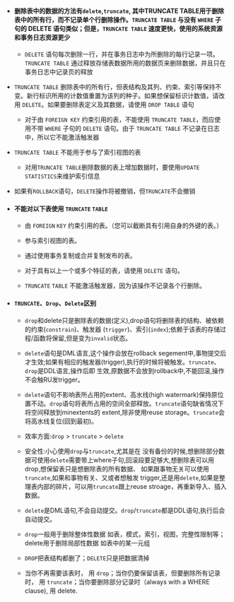 - #### 删除表中的数据的方法有`delete`,`truncate`, 其中TRUNCATE TABLE用于删除表中的所有行，而不记录单个行删除操作。`TRUNCATE TABLE` 与没有 `WHERE` 子句的 DELETE 语句类似；但是，`TRUNCATE TABLE` 速度更快，使用的系统资源和事务日志资源更少

	-  `DELETE` 语句每次删除一行，并在事务日志中为所删除的每行记录一项。`TRUNCATE TABLE` 通过释放存储表数据所用的数据页来删除数据，并且只在事务日志中记录页的释放
-  `TRUNCATE TABLE` 删除表中的所有行，但表结构及其列、约束、索引等保持不变。新行标识所用的计数值重置为该列的种子。如果想保留标识计数值，请改用 `DELETE`。如果要删除表定义及其数据，请使用 `DROP TABLE` 语句
	-  对于由 `FOREIGN KEY` 约束引用的表，不能使用 `TRUNCATE TABLE`，而应使用不带 `WHERE` 子句的 `DELETE` 语句。由于 `TRUNCATE TABLE` 不记录在日志中，所以它不能激活触发器
-  `TRUNCATE TABLE` 不能用于参与了索引视图的表
	-  对用`TRUNCATE TABLE`删除数据的表上增加数据时，要使用`UPDATE STATISTICS`来维护索引信息
-  如果有`ROLLBACK`语句，`DELETE`操作将被撤销，但`TRUNCATE`不会撤销
	
- #### 不能对以下表使用 `TRUNCATE` `TABLE`

	-  由 `FOREIGN` `KEY` 约束引用的表。（您可以截断具有引用自身的外键的表。）

	-  参与索引视图的表。

	-  通过使用事务复制或合并复制发布的表。

	-  对于具有以上一个或多个特征的表，请使用 `DELETE` 语句。

	-  `TRUNCATE` `TABLE` 不能激活触发器，因为该操作不记录各个行删除。

- #### `TRUNCATE`、`Drop`、`Delete`区别

	-  `drop`和delete只是删除表的数据(定义),drop语句将删除表的结构、被依赖的约束(`constrain`)、触发器 (`trigger`)、索引(`index`);依赖于该表的存储过程/函数将保留,但是变为`invalid`状态。

	-  `delete`语句是DML语言,这个操作会放在rollback segement中,事物提交后才生效;如果有相应的触发器(trigger),执行的时候将被触发。`truncate`、`drop`是DDL语言,操作后即 生效,原数据不会放到rollback中,不能回滚,操作不会触RU发trigger。

	-  `delete`语句不影响表所占用的extent、高水线(high watermark)保持原位置不动。`drop`语句将表所占用的空间全部释放。`truncate`语句缺省情况下将空间释放到minextents的 extent,除非使用reuse storage。`truncate`会将高水线复位(回到最初)。

	-  效率方面:`drop` > `truncate` > `delete`

	-  安全性:小心使用`drop`与`truncate`,尤其是在 没有备份的时候,想删除部分数据可使用`delete`需要带上where子句,回滚段要足够大,想删除表可以用drop,想保留表只是想删除表的所有数据、 如果跟事物无关可以使用`truncate`,如果和事物有关、又或者想触发 trigger,还是用`delete`,如果是整理表内部的碎片，可以用`truncate`跟上reuse stroage，再重新导入、插入数据。

	-  `delete`是DML语句,不会自动提交。`drop`/`truncate`都是DDL语句,执行后会自动提交。

	-  `drop`一般用于删除整体性数据 如表，模式，索引，视图，完整性限制等；delete用于删除局部性数据 如表中的某一元组

	-  `DROP`把表结构都删了；`DELETE`只是把数据清掉

	-  当你不再需要该表时， 用 `drop`；当你仍要保留该表，但要删除所有记录时， 用 `truncate`；当你要删除部分记录时（always with a WHERE clause), 用 delete.